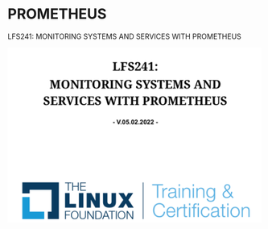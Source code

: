 # PROMETHEUS
LFS241: MONITORING SYSTEMS AND SERVICES WITH PROMETHEUS

![MONITORING SYSTEMS AND SERVICES WITH PROMETHEUS](image.png)

